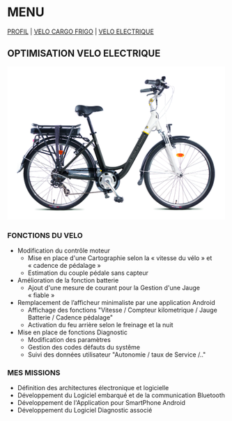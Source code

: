 # MENU
[PROFIL](/index.md) | [VELO CARGO FRIGO](/velo_CO2.md) | [VELO ELECTRIQUE](/velo_base.md)

## OPTIMISATION VELO ELECTRIQUE

<img src="TDF_URBAIN-hd.jpg" alt="drawing" width="500"/>

### FONCTIONS DU VELO
- Modification du contrôle moteur
  - Mise en place d'une Cartographie selon la « vitesse du vélo » et « cadence de pédalage »
  - Estimation du couple pédale sans capteur
- Amélioration de la fonction batterie
  - Ajout d'une mesure de courant pour la Gestion d'une Jauge « fiable »
- Remplacement de l’afficheur minimaliste par une application Android
  - Affichage des fonctions "Vitesse / Compteur kilometrique / Jauge Batterie / Cadence pédalage"
  - Activation du feu arrière selon le freinage et la nuit
- Mise en place de fonctions Diagnostic
  - Modification des paramètres
  - Gestion des codes défauts du systême
  - Suivi des données utilisateur "Autonomie / taux de Service /.."

### MES MISSIONS
- Définition des architectures électronique et logicielle
- Développement du Logiciel embarqué et de la communication Bluetooth 
- Développement de l'Application pour SmartPhone Android
- Développement du Logiciel Diagnostic associé

